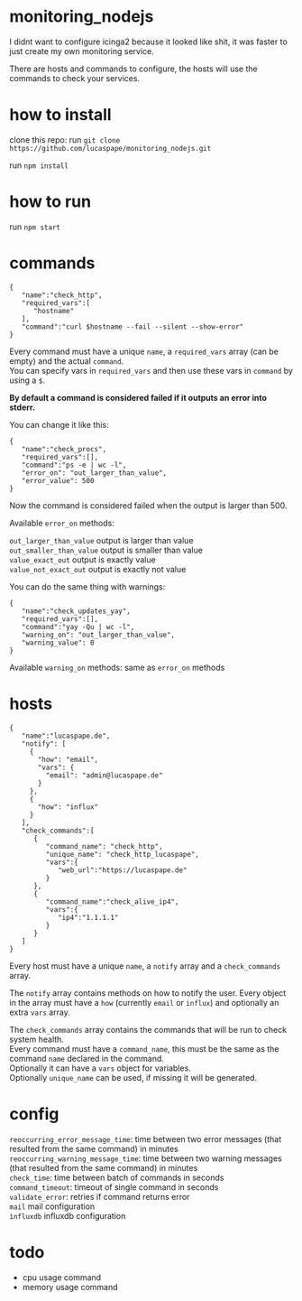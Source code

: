 # monitoring_nodejs

I didnt want to configure icinga2 because it looked like shit, it was faster to just create my own monitoring service.

There are hosts and commands to configure, the hosts will use the commands to check your services.

# how to install

clone this repo: run ```git clone https://github.com/lucaspape/monitoring_nodejs.git```

run ```npm install```

# how to run

run ```npm start```  

# commands
```
{
   "name":"check_http",
   "required_vars":[
      "hostname"
   ],
   "command":"curl $hostname --fail --silent --show-error"
}
```

Every command must have a unique ```name```, a ```required_vars``` array (can be empty) and the actual ```command```.  
You can specify vars in ```required_vars``` and then use these vars in ```command``` by using a ```$```.

__By default a command is considered failed if it outputs an error into stderr.__

You can change it like this:

```
{
   "name":"check_procs",
   "required_vars":[],
   "command":"ps -e | wc -l",
   "error_on": "out_larger_than_value",
   "error_value": 500
}
```

Now the command is considered failed when the output is larger than 500.  

Available ```error_on``` methods:

```out_larger_than_value```       output is larger than value  
```out_smaller_than_value```      output is smaller than value  
```value_exact_out```             output is exactly value  
```value_not_exact_out```         output is exactly not value  

You can do the same thing with warnings:

```
{
   "name":"check_updates_yay",
   "required_vars":[],
   "command":"yay -Qu | wc -l",
   "warning_on": "out_larger_than_value",
   "warning_value": 0
}
```
  
Available ```warning_on``` methods: same as ```error_on``` methods  

# hosts

```
{
   "name":"lucaspape.de",
   "notify": [
     {
       "how": "email",
       "vars": {
         "email": "admin@lucaspape.de"
       }
     },
     {
       "how": "influx"
     }
   ],
   "check_commands":[
      {
         "command_name": "check_http",
         "unique_name": "check_http_lucaspape",
         "vars":{
            "web_url":"https://lucaspape.de"
         }
      },
      {
         "command_name":"check_alive_ip4",
         "vars":{
            "ip4":"1.1.1.1"
         }
      }
   ]
}
```

Every host must have a unique ```name```, a ```notify``` array and a ```check_commands``` array.  

The ```notify``` array contains methods on how to notify the user. Every object in the array must have a ```how``` (currently ```email``` or ```influx```) and optionally an extra ```vars``` array.  

The ```check_commands``` array contains the commands that will be run to check system health.  
Every command must have a ```command_name```, this must be the same as the command ```name``` declared in the command.  
Optionally it can have a ```vars``` object for variables.  
Optionally ```unique_name``` can be used, if missing it will be generated.

# config

```reoccurring_error_message_time```: time between two error messages (that resulted from the same command) in minutes  
```reoccurring_warning_message_time```: time between two warning messages (that resulted from the same command) in minutes  
```check_time```: time between batch of commands in seconds  
```command_timeout```: timeout of single command in seconds  
```validate_error```: retries if command returns error  
```mail``` mail configuration  
```ìnfluxdb``` influxdb configuration  

# todo
- cpu usage command
- memory usage command
